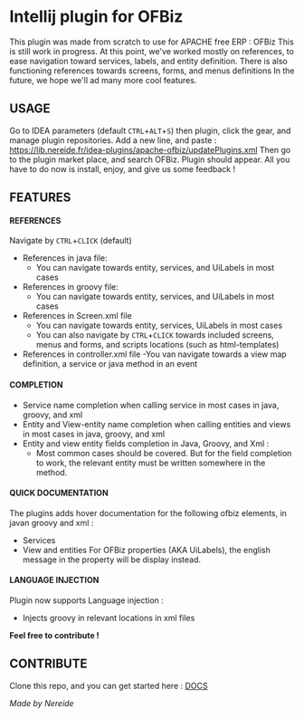 # Intellij plugin for OFBiz
This plugin was made from scratch to use for APACHE free ERP : OFBiz
This is still work in progress.
At this point, we've worked mostly on references, to ease navigation toward services, labels, and entity definition.
There is also functioning references towards screens, forms, and menus definitions
In the future, we hope we'll ad many more cool features.

## USAGE
Go to IDEA parameters (default `CTRL`+`ALT`+`S`) then plugin, click the gear, and manage plugin repositories.
Add a new line, and paste :
https://lib.nereide.fr/idea-plugins/apache-ofbiz/updatePlugins.xml
Then go to the plugin market place, and search OFBiz. Plugin should appear.
All you have to do now is install, enjoy, and give us some feedback !

## FEATURES
#### REFERENCES 
Navigate by `CTRL`+`CLICK` (default)
- References in java file:
  - You can navigate towards entity, services, and UiLabels in most cases
- References in groovy file:
  - You can navigate towards entity, services, and UiLabels in most cases
- References in Screen.xml file
  - You can navigate towards entity, services, UiLabels in most cases
  - You can also navigate by `CTRL`+`CLICK` towards included screens, menus and forms, and scripts locations (such as html-templates)
- References in controller.xml file
  -You van navigate towards a view map definition, a service or java method in an event

#### COMPLETION
- Service name completion when calling service in most cases in java, groovy, and xml
- Entity and View-entity name completion when calling entities and views in most cases in java, groovy, and xml
- Entity and view entity fields completion in Java, Groovy, and Xml : 
  - Most common cases should be covered. But for the field completion to work, the relevant entity must be written somewhere in the method.

#### QUICK DOCUMENTATION
The plugins adds hover documentation for the following ofbiz elements, in javan groovy and xml :
- Services
- View and entities
For OFBiz properties (AKA UiLabels), the english message in the property will be display instead.

#### LANGUAGE INJECTION
Plugin now supports Language injection :
- Injects groovy in relevant locations in xml files

**Feel free to contribute !**
## CONTRIBUTE
Clone this repo, and you can get started here : [DOCS](https://plugins.jetbrains.com/docs/intellij/basics.html)

*Made by Nereide*